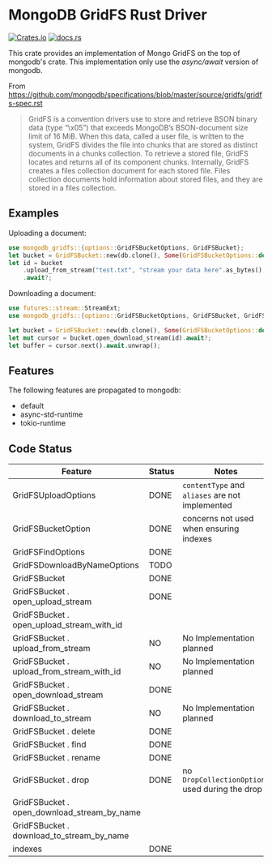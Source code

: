 # MongoDB GridFS Rust Driver

[![Crates.io](https://img.shields.io/crates/v/mongodb-gridfs.svg)](https://crates.io/crates/mongodb-gridfs) [![docs.rs](https://docs.rs/mongodb-gridfs/badge.svg)](https://docs.rs/mongodb-gridfs) 

This crate provides an implementation of Mongo GridFS on the top of mongodb's crate.
This implementation only use the _async/await_ version of mongodb. 

From https://github.com/mongodb/specifications/blob/master/source/gridfs/gridfs-spec.rst
> GridFS is a convention drivers use to store and retrieve BSON binary data (type “\x05”) that exceeds MongoDB’s BSON-document size limit of 16 MiB. When this data, called a user file, is written to the system, GridFS divides the file into chunks that are stored as distinct documents in a chunks collection. To retrieve a stored file, GridFS locates and returns all of its component chunks. Internally, GridFS creates a files collection document for each stored file. Files collection documents hold information about stored files, and they are stored in a files collection.
## Examples
Uploading a document:
 ```rust
 use mongodb_gridfs::{options::GridFSBucketOptions, GridFSBucket};
 let bucket = GridFSBucket::new(db.clone(), Some(GridFSBucketOptions::default()));
 let id = bucket
     .upload_from_stream("test.txt", "stream your data here".as_bytes(), None)
     .await?;
 ```
 Downloading a document:
 ```rust
use futures::stream::StreamExt;
use mongodb_gridfs::{options::GridFSBucketOptions, GridFSBucket, GridFSError};

let bucket = GridFSBucket::new(db.clone(), Some(GridFSBucketOptions::default()));
let mut cursor = bucket.open_download_stream(id).await?;
let buffer = cursor.next().await.unwrap();
 ```
## Features
The following features are propagated to mongodb:
- default
- async-std-runtime
- tokio-runtime
## Code Status
| Feature                                     | Status | Notes                                           |
| ------------------------------------------- | ------ | ----------------------------------------------- |
| GridFSUploadOptions                         | DONE   | `contentType` and `aliases` are not implemented |
| GridFSBucketOption                          | DONE   | concerns not used when ensuring indexes         |
| GridFSFindOptions                           | DONE   |                                                 |
| GridFSDownloadByNameOptions                 | TODO   |                                                 |
| GridFSBucket                                | DONE   |                                                 |
| GridFSBucket . open_upload_stream           | DONE   |                                                 |
| GridFSBucket . open_upload_stream_with_id   |        |                                                 |
| GridFSBucket . upload_from_stream           | NO     | No Implementation planned                       |
| GridFSBucket . upload_from_stream_with_id   | NO     | No Implementation planned                       |
| GridFSBucket . open_download_stream         | DONE   |                                                 |
| GridFSBucket . download_to_stream           | NO     | No Implementation planned                       |
| GridFSBucket . delete                       | DONE   |                                                 |
| GridFSBucket . find                         | DONE   |                                                 |
| GridFSBucket . rename                       | DONE   |                                                 |
| GridFSBucket . drop                         | DONE   | no `DropCollectionOptions` used during the drop |
| GridFSBucket . open_download_stream_by_name |        |                                                 |
| GridFSBucket . download_to_stream_by_name   |        |                                                 |
| indexes                                     | DONE   |                                                 |

